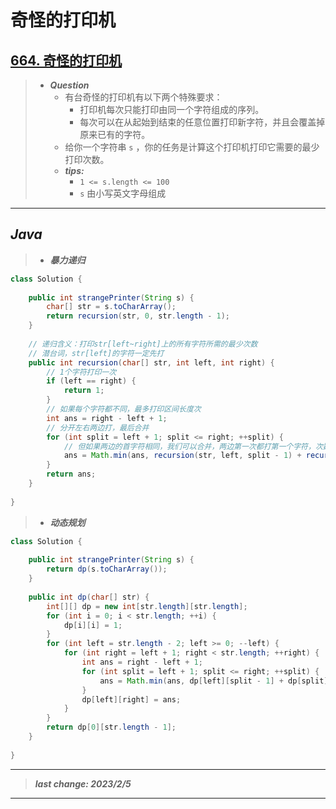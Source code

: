# 奇怪的打印机

## [664. 奇怪的打印机](https://leetcode.cn/problems/strange-printer/)

> - ***Question***
>   - 有台奇怪的打印机有以下两个特殊要求：
>     - 打印机每次只能打印由同一个字符组成的序列。
>     - 每次可以在从起始到结束的任意位置打印新字符，并且会覆盖掉原来已有的字符。
>   - 给你一个字符串 `s` ，你的任务是计算这个打印机打印它需要的最少打印次数。
>   - ***tips:***
>     - `1 <= s.length <= 100`
>     - `s` 由小写英文字母组成

---

## *Java*

> - ***暴力递归***

```java
class Solution {
    
    public int strangePrinter(String s) {
        char[] str = s.toCharArray();
        return recursion(str, 0, str.length - 1);
    }
    
    // 递归含义：打印str[left~right]上的所有字符所需的最少次数
    // 潜台词，str[left]的字符一定先打
    public int recursion(char[] str, int left, int right) {
        // 1个字符打印一次
        if (left == right) {
            return 1;
        }
        // 如果每个字符都不同，最多打印区间长度次
        int ans = right - left + 1;
        // 分开左右两边打，最后合并
        for (int split = left + 1; split <= right; ++split) {
            // 但如果两边的首字符相同，我们可以合并，两边第一次都打第一个字符，次数-1
            ans = Math.min(ans, recursion(str, left, split - 1) + recursion(str, split, right) - (str[left] == str[split] ? 1 : 0));
        }
        return ans;
    }
    
}
```

> - ***动态规划***

```java
class Solution {
    
    public int strangePrinter(String s) {
        return dp(s.toCharArray());
    }
    
    public int dp(char[] str) {
        int[][] dp = new int[str.length][str.length];
        for (int i = 0; i < str.length; ++i) {
            dp[i][i] = 1;
        }
        for (int left = str.length - 2; left >= 0; --left) {
            for (int right = left + 1; right < str.length; ++right) {
                int ans = right - left + 1;
                for (int split = left + 1; split <= right; ++split) {
                    ans = Math.min(ans, dp[left][split - 1] + dp[split][right] - (str[left] == str[split] ? 1 : 0));
                }
                dp[left][right] = ans;
            }
        }
        return dp[0][str.length - 1];
    }
    
}
```

---

> ***last change: 2023/2/5***

---
